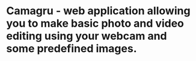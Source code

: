 # Camagru - web application allowing you to make basic photo and video editing using your webcam and some predefined images.
